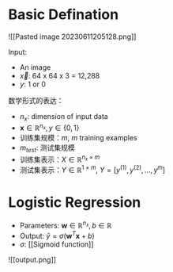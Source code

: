 # Basic Defination

![[Pasted image 20230611205128.png]]

Input:

- An image
- $\vec{x}$: 64 x 64 x 3 = 12,288
- $y$: 1 or 0

数学形式的表达：
- $n_x$: dimension of input data
- $\boldsymbol{x} \in \mathbb{R}^{n_{x}}, y \in \{0, 1\}$
- 训练集规模：$m$, $m$ training examples
- $m_{test}$: 测试集规模
- 训练集表示：$X \in \mathbb{R}^{n_x \times m}$
- 测试集表示：$Y \in \mathbb{R}^{1 \times m}$, $Y = [y^{(1)}, y^{(2)}, \dots, y^{m}]$


# Logistic Regression

- Parameters: $\boldsymbol{w} \in \mathbb{R}^{n_{x}}, b \in \mathbb{R}$
- Output: $\hat{y} = \sigma(\boldsymbol{w}^T\boldsymbol{x} + b)$
- $\sigma$: [[Sigmoid function]]

![[output.png]]